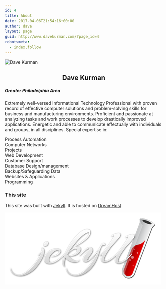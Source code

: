 ```yaml
---
id: 4
title: About
date: 2017-04-06T21:54:16+00:00
author: dave
layout: page
guid: http://www.davekurman.com/?page_id=4
robotsmeta:
  - index,follow
---
```

<div class="pv-top-card-section__information mt3">
  <p>
    <img class="wp-image-5 size-thumbnail aligncenter" src="http://www.davekurman.com/wp-content/uploads/2017/04/2016-10-04-portrait-e1491515619609-150x150.jpg" alt="Dave Kurman" width="150" height="150" srcset="https://www.davekurman.com/wp-content/uploads/2017/04/2016-10-04-portrait-e1491515619609-150x150.jpg 150w, https://www.davekurman.com/wp-content/uploads/2017/04/2016-10-04-portrait-e1491515619609-100x100.jpg 100w" sizes="(max-width: 150px) 100vw, 150px" />
  </p>
  
  <h2 class="pv-top-card-section__name Sans-26px-black-85% mb1" style="text-align: center;">
    Dave Kurman
  </h2>
  
  <h5 class="pv-top-card-section__location Sans-15px-black-55% mb1 inline-block">
    Greater Philadelphia Area
  </h5>
</div>

<div class="pv-top-card-section__rich-content ph2">
  <p id="ember5855" class="pv-top-card-section__summary Sans-15px-black-55% mt5 ember-view">
    Extremely well-versed Informational Technology Professional with proven record of effective computer solutions and problem-solving skills for business and manufacturing environments. Proficient and passionate at analyzing tasks and work processes to develop drastically improved applications. Energetic and able to communicate effectually with individuals and groups, in all disciplines. Special expertise in:
  </p>
  
  <p>
    Process Automation<br /> Computer Networks<br /> Projects<br /> Web Development<br /> Customer Support<br /> Database Design/management<br /> Backup/Safeguarding Data<br /> Websites & Applications<br /> Programming
  </p>
</div>

### This site

This site was built with [Jekyll](https://jekyllrb.com/).  It is hosted on [DreamHost](https://www.dreamhost.com/)

![jekyll](/public/jekyll-logo-2x.png)